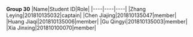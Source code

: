**Group 30**
|Name|Student ID|Role|
|----|----|----|
|Zhang Leying|201810135032|captain|
|Chen Jiajing|201810135047|member|
|Huang Jiaqi|201810135006|member|
|Gu Qingyi|201810135003|member|
|Xia Jinxing|201810100070|member|
